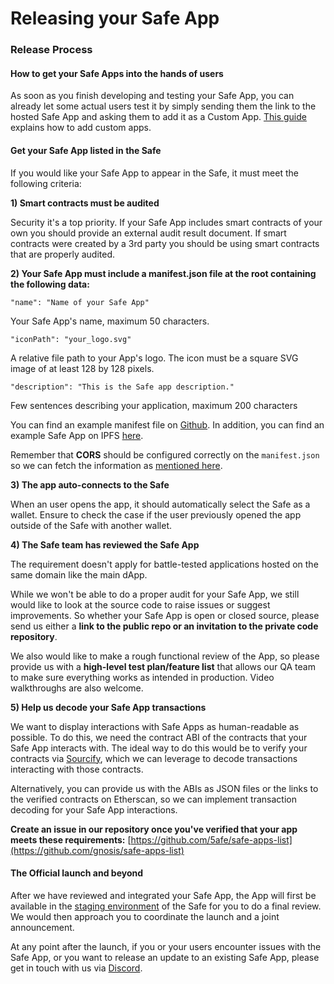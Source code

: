# Releasing your Safe App

### Release Process

#### How to get your Safe Apps into the hands of users

As soon as you finish developing and testing your Safe App, you can already let some actual users test it by simply sending them the link to the hosted Safe App and asking them to add it as a Custom App. [This guide](https://help.gnosis-safe.io/en/articles/4022030-add-a-custom-safe-app) explains how to add custom apps.

#### Get your Safe App listed in the Safe

If you would like your Safe App to appear in the Safe, it must meet the following criteria:

**1) Smart contracts must be audited**

Security it's a top priority. If your Safe App includes smart contracts of your own you should provide an external audit result document. If smart contracts were created by a 3rd party you should be using smart contracts that are properly audited.

**2) Your Safe App must include a manifest.json file at the root containing the following data:**

`"name": "Name of your Safe App"`

Your Safe App's name, maximum 50 characters.

`"iconPath": "your_logo.svg"`

A relative file path to your App's logo. The icon must be a square SVG image of at least 128 by 128 pixels.

`"description": "This is the Safe app description."`

Few sentences describing your application, maximum 200 characters

You can find an example manifest file on [Github](https://github.com/safe-global/safe-apps-sdk/blob/master/packages/cra-template-safe-app/template/public/manifest.json). In addition, you can find an example Safe App on IPFS [here](https://ipfs.io/ipfs/QmTgnb1J9FDR9gimptzvaEiNa25s92iQy37GyqYfwZw8Aj/).

Remember that **CORS** should be configured correctly on the `manifest.json` so we can fetch the information as [mentioned here](get-started.md#cors).

**3) The app auto-connects to the Safe**

When an user opens the app, it should automatically select the Safe as a wallet. Ensure to check the case if the user previously opened the app outside of the Safe with another wallet.

**4) The Safe team has reviewed the Safe App**

The requirement doesn't apply for battle-tested applications hosted on the same domain like the main dApp.

While we won't be able to do a proper audit for your Safe App, we still would like to look at the source code to raise issues or suggest improvements. So whether your Safe App is open or closed source, please send us either a **link to the public repo or an invitation to the private code repository**.

We also would like to make a rough functional review of the App, so please provide us with a **high-level test plan/feature list** that allows our QA team to make sure everything works as intended in production. Video walkthroughs are also welcome.

**5) Help us decode your Safe App transactions**

We want to display interactions with Safe Apps as human-readable as possible. To do this, we need the contract ABI of the contracts that your Safe App interacts with. The ideal way to do this would be to verify your contracts via [Sourcify](https://github.com/ethereum/sourcify), which we can leverage to decode transactions interacting with those contracts.

Alternatively, you can provide us with the ABIs as JSON files or the links to the verified contracts on Etherscan, so we can implement transaction decoding for your Safe App interactions.

**Create an issue in our repository once you've verified that your app meets these requirements:** [https://github.com/5afe/safe-apps-list](https://github.com/gnosis/safe-apps-list)

#### The Official launch and beyond

After we have reviewed and integrated your Safe App, the App will first be available in the [staging environment](https://safe-web-core.staging.5afe.dev) of the Safe for you to do a final review. We would then approach you to coordinate the launch and a joint announcement.

At any point after the launch, if you or your users encounter issues with the Safe App, or you want to release an update to an existing Safe App, please get in touch with us via [Discord](https://chat.safe.global).
